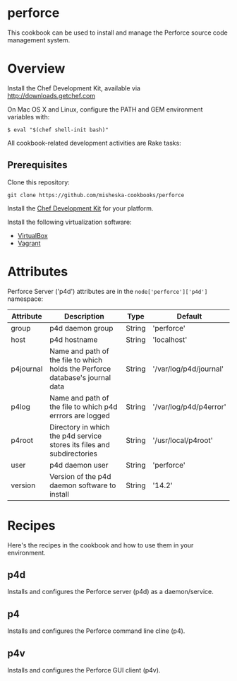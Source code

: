 # perforce

This cookbook can be used to install and manage the Perforce source code
management system.

# Overview

Install the Chef Development Kit, available via http://downloads.getchef.com

On Mac OS X and Linux, configure the PATH and GEM environment variables with:

    $ eval "$(chef shell-init bash)"

All cookbook-related development activities are Rake tasks:

## Prerequisites

Clone this repository:

    git clone https://github.com/misheska-cookbooks/perforce

Install the [Chef Development Kit](http://www.getchef.com/downloads/chef-dk)
for your platform.

Install the following virtualization software:

* [VirtualBox](https://www.virtualbox.org/wiki/Downloads)
* [Vagrant](https://www.vagrantup.com/downloads.html)

Attributes
==========

Perforce Server ('p4d') attributes are in the `node['perforce']['p4d']`
namespace:

Attribute              | Description |Type | Default
-----------------------|-------------|-----|--------
group                  | p4d daemon group | String | 'perforce'
host                   | p4d hostname | String | 'localhost'
p4journal              | Name and path of the file to which holds the Perforce database's journal data | String | '/var/log/p4d/journal'
p4log                  | Name and path of the file to which p4d errrors are logged | String | '/var/log/p4d/p4error'
p4root                 | Directory in which the p4d service stores its files and subdirectories | String | '/usr/local/p4root'
user                   | p4d daemon user | String | 'perforce'
version                | Version of the p4d daemon software to install | String | '14.2'

Recipes
=======

Here's the recipes in the cookbook and how to use them in your environment.

p4d
---
Installs and configures the Perforce server (p4d) as a daemon/service.

p4
--
Installs and configures the Perforce command line cline (p4).

p4v
---
Installs and configures the Perforce GUI client (p4v).
